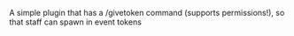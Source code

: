 A simple plugin that has a /givetoken command (supports permissions!), so that staff can spawn in event tokens
